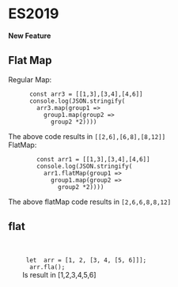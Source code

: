 <html>
  <body>
    <h1>ES2019</h2>
    <div>
      <b>New Feature</b>
    </div>
    <h2> Flat Map </h2>
    <div>
      Regular Map:
      <br/>
      <code>
      const arr3 = [[1,3],[3,4],[4,6]]
      console.log(JSON.stringify(
        arr3.map(group1 => 
          group1.map(group2 => 
            group2 *2))))
      </code>
      <br/>
       The above code results in <code>[[2,6],[6,8],[8,12]]</code>
      <br/>
      FlatMap: 
      <br/>
      <code>
        const arr1 = [[1,3],[3,4],[4,6]]
        console.log(JSON.stringify(
          arr1.flatMap(group1 => 
            group1.map(group2 => 
              group2 *2))))
      </code>
       <br/>
      The above flatMap code results in <code>[2,6,6,8,8,12]</code>
    </div>
    <h2> flat </h2>
    <br/>
    <code> 
     let  arr = [1, 2, [3, 4, [5, 6]]]; 
      arr.fla();
    </code>
    Is result in [1,2,3,4,5,6]

  </body>
</html>

